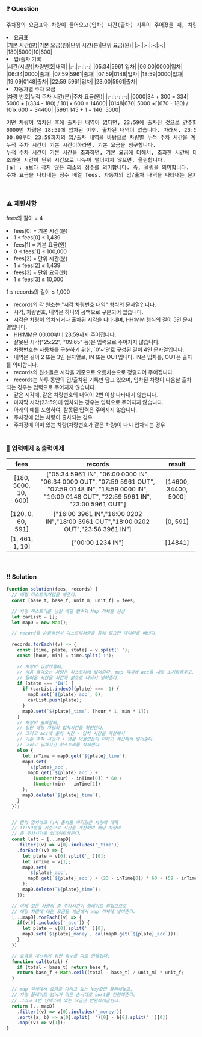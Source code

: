 ### ❓ Question

 <pre>주차장의 요금표와 차량이 들어오고(입차) 나간(출차) 기록이 주어졌을 때, 차량별로 주차 요금을 계산하려고 합니다. 아래는 하나의 예시를 나타냅니다.</pre>

 <li>요금표</li>
 |기본 시간(분)|기본 요금(원)|단위 시간(분)|단위 요금(원)|
 |:-:|:-:|:-:|:-:|
 |180|5000|10|600|

<li>입/출차 기록</li>
 |시간(시:분)|차량번호|내역|
 |:-:|:-:|:-:|
|05:34|5961|입차|
|06:00|0000|입차|
|06:34|0000|출차|
|07:59|5961|출차|
|07:59|0148|입차|
|18:59|0000|입차|
|19:09|0148|출차|
|22:59|5961|입차|
|23:00|5961|출차|

<li>자동차별 주차 요금</li>
 |차량 번호|누적 주차 시간(분)|주차 요금(원)|
 |:-:|:-:|:-:|
|0000|34 + 300 = 334|	5000 + ⌈(334 - 180) / 10⌉ x 600 = 14600|
|0148|670|	5000 +⌈(670 - 180) / 10⌉x 600 = 34400|
|5961|145 + 1 = 146|	5000|

<pre>어떤 차량이 입차된 후에 출차된 내역이 없다면, 23:59에 출차된 것으로 간주합니다.
0000번 차량은 18:59에 입차된 이후, 출차된 내역이 없습니다. 따라서, 23:59에 출차된 것으로 간주합니다.
00:00부터 23:59까지의 입/출차 내역을 바탕으로 차량별 누적 주차 시간을 계산하여 요금을 일괄로 정산합니다.
누적 주차 시간이 기본 시간이하라면, 기본 요금을 청구합니다.
누적 주차 시간이 기본 시간을 초과하면, 기본 요금에 더해서, 초과한 시간에 대해서 단위 시간 마다 단위 요금을 청구합니다.
초과한 시간이 단위 시간으로 나누어 떨어지지 않으면, 올림합니다.
⌈a⌉ : a보다 작지 않은 최소의 정수를 의미합니다. 즉, 올림을 의미합니다.
주차 요금을 나타내는 정수 배열 fees, 자동차의 입/출차 내역을 나타내는 문자열 배열 records가 매개변수로 주어집니다. 차량 번호가 작은 자동차부터 청구할 주차 요금을 차례대로 정수 배열에 담아서 return 하도록 solution 함수를 완성해주세요.</pre>

<br>

### ⚠️ 제한사항

<ui>fees의 길이 = 4

  <li>fees[0] = 기본 시간(분)</li>
  <li>1 ≤ fees[0] ≤ 1,439</li>
  <li>fees[1] = 기본 요금(원)</li>
  <li>0 ≤ fees[1] ≤ 100,000</li>
  <li>fees[2] = 단위 시간(분)</li>
  <li>1 ≤ fees[2] ≤ 1,439</li>
  <li>fees[3] = 단위 요금(원)</li>
  <li>1 ≤ fees[3] ≤ 10,000</li>
</ui>

<ui>1 ≤ records의 길이 ≤ 1,000
<li>records의 각 원소는 "시각 차량번호 내역" 형식의 문자열입니다.</li>
<li>시각, 차량번호, 내역은 하나의 공백으로 구분되어 있습니다.</li>
<li>시각은 차량이 입차되거나 출차된 시각을 나타내며, HH:MM 형식의 길이 5인 문자열입니다.</li>
<li>HH:MM은 00:00부터 23:59까지 주어집니다.</li>
<li>잘못된 시각("25:22", "09:65" 등)은 입력으로 주어지지 않습니다.</li>
<li>차량번호는 자동차를 구분하기 위한, `0'~'9'로 구성된 길이 4인 문자열입니다.</li>
<li>내역은 길이 2 또는 3인 문자열로, IN 또는 OUT입니다. IN은 입차를, OUT은 출차를 의미합니다.</li>
<li>records의 원소들은 시각을 기준으로 오름차순으로 정렬되어 주어집니다.</li>
<li>records는 하루 동안의 입/출차된 기록만 담고 있으며, 입차된 차량이 다음날 출차되는 경우는 입력으로 주어지지 않습니다.</li>
<li>같은 시각에, 같은 차량번호의 내역이 2번 이상 나타내지 않습니다.</li>
<li>마지막 시각(23:59)에 입차되는 경우는 입력으로 주어지지 않습니다.</li>
<li>아래의 예를 포함하여, 잘못된 입력은 주어지지 않습니다.</li>
<li>주차장에 없는 차량이 출차되는 경우</li>
<li>주차장에 이미 있는 차량(차량번호가 같은 차량)이 다시 입차되는 경우</li>
</ui>

</ul>

<br>

### 🔢 입력예제 & 출력예제

|         fees         |                                                                            records                                                                            |        result        |
| :------------------: | :-----------------------------------------------------------------------------------------------------------------------------------------------------------: | :------------------: |
| [180, 5000, 10, 600] | ["05:34 5961 IN", "06:00 0000 IN", "06:34 0000 OUT", "07:59 5961 OUT", "07:59 0148 IN", "18:59 0000 IN", "19:09 0148 OUT", "22:59 5961 IN", "23:00 5961 OUT"] | [14600, 34400, 5000] |
|  [120, 0, 60, 591]   |                                      ["16:00 3961 IN","16:00 0202 IN","18:00 3961 OUT","18:00 0202 OUT","23:58 3961 IN"]                                      |       [0, 591]       |
|   [1, 461, 1, 10]    |                                                                       ["00:00 1234 IN"]                                                                       |       [14841]        |

<br>

### ‼️ Solution

```javascript
function solution(fees, records) {
  // 배열 디스트럭쳐링을 해준다.
  const [base_t, base_f, unit_m, unit_f] = fees;

  // 차량 히스토리를 남길 배열 변수와 Map 객체를 생성
  let carList = [];
  let mapD = new Map();

  // record를 순회하면서 디스트럭쳐링을 통해 필요한 데이터를 빼낸다.
  
  records.forEach((v) => {
    const [time, plate, state] = v.split(' ');
    const [hour, min] = time.split(':');

    // 차량이 입장했을때, 
    // 처음 들어오는 차량은 히스토리에 넣어준다. map 객체에 acc를 새로 초기화해주고,
    // 들어온 시간을 시간과 분으로 나눠서 넣어준다.
    if (state === 'IN') {
      if (carList.indexOf(plate) === -1) {
        mapD.set(`${plate}_acc`, 0);
        carList.push(plate);
      }
      mapD.set(`${plate}_time`, [hour * 1, min * 1]);
    } 
    // 차량이 출차할때,
    // 일단 해당 차량의 입차시간을 확인한다.
    // 그리고 acc에 출차 시간 - 입차 시간을 계산해서
    // 기존 주차 시간과 + 몇분 머물렀는지 더하고 계산해서 넣어준다.
    // 그리고 입차시간 히스토리를 삭제한다.
    else {
      let inTime = mapD.get(`${plate}_time`);
      mapD.set(
        `${plate}_acc`,
        mapD.get(`${plate}_acc`) +
          (Number(hour) - inTime[0]) * 60 +
          (Number(min) - inTime[1])
      );
      mapD.delete(`${plate}_time`);
    }
  });


  // 만약 입차하고 나서 출차를 하지않은 차량에 대해
  // 11:59분을 기준으로 시간을 계산하여 해당 차량의 
  // 총 주차시간을 업데이트해준다.
  const left = [...mapD]
    .filter((v) => v[0].includes('_time'))
    .forEach((v) => {
      let plate = v[0].split('_')[0];
      let inTime = v[1];
      mapD.set(
        `${plate}_acc`,
        mapD.get(`${plate}_acc`) + (23 - inTime[0]) * 60 + (59 - inTime[1])
      );
      mapD.delete(`${plate}_time`);
    });

  // 이제 모든 차량의 총 주차시간이 업데이트 되었으므로
  // 해당 차량에 대한 요금을 계산해서 map 객체에 넣어준다. 
  [...mapD].forEach((v) => {
    if(v[0].includes('_acc')) {
      let plate = v[0].split('_')[0];
      mapD.set(`${plate}_money`, cal(mapD.get(`${plate}_acc`)));
    }
  })

  // 요금을 계산하기 위한 함수를 따로 만들었다.
  function cal(total) {
    if (total < base_t) return base_f;
    return base_f + Math.ceil((total - base_t) / unit_m) * unit_f;
  }

  // map 객체에서 요금을 가지고 있는 key값만 불리해놓고,
  // 차량 플레이트 넘버가 작은 순서대로 sort를 진행해준다.
  // 그리고 1번 인덱스에 있는 요금만 반환하게끔한다.
  return [...mapD]
    .filter((v) => v[0].includes('_money'))
    .sort((a, b) => a[0].split('_')[0] - b[0].split('_')[0])
    .map((v) => v[1]);
}
```

<br>

